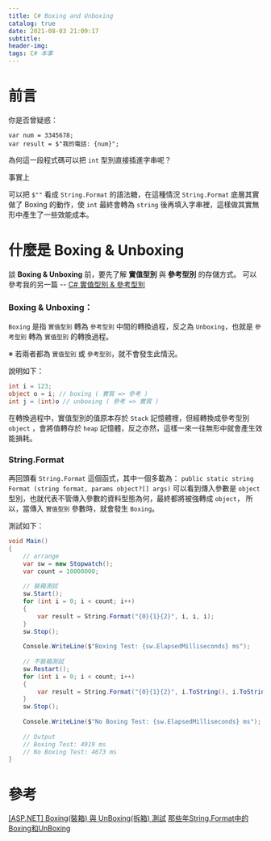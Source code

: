 ```yaml
---
title: C# Boxing and Unboxing
catalog: true
date: 2021-08-03 21:09:17
subtitle:
header-img:
tags: C# 本事
---
```

# 前言
你是否曾疑惑： 
```C#=
var num = 3345678;
var result = $"我的電話: {num}";
```
為何這一段程式碼可以把 `int` 型別直接插進字串呢？

事實上

可以把 `$""` 看成 `String.Format` 的語法糖，在這種情況 `String.Format` 底層其實做了 Boxing 的動作，使 `int` 最終會轉為 `string` 後再填入字串裡，這樣做其實無形中產生了一些效能成本。

# 什麼是 Boxing & Unboxing

談 **Boxing & Unboxing** 前，要先了解 **實值型別** 與 **參考型別** 的存儲方式。
可以參考我的另一篇 -- [C# 實值型別 & 參考型別](/2021/08/03/value-reference/)


### Boxing & Unboxing：
`Boxing` 是指 `實值型別` 轉為 `參考型別` 中間的轉換過程，反之為 `Unboxing`，也就是 `參考型別` 轉為 `實值型別` 的轉換過程。

※ 若兩者都為 `實值型別` 或 `參考型別`，就不會發生此情況。

說明如下：
```C#
int i = 123;
object o = i; // boxing ( 實質 => 參考 )
int j = (int)o // unboxing ( 參考 => 實質 )
```
在轉換過程中，實值型別的值原本存於 `Stack` 記憶體裡，但經轉換成參考型別 `object` ，會將值轉存於 `heap` 記憶體，反之亦然，這樣一來一往無形中就會產生效能損耗。

### String.Format
再回頭看 `String.Format` 這個函式，其中一個多載為：
`public static string Format (string format, params object?[] args)`
可以看到傳入參數是 `object` 型別，也就代表不管傳入參數的資料型態為何，最終都將被強轉成 `object`， 所以，當傳入 `實值型別` 參數時，就會發生 `Boxing`。

測試如下：
```C#
void Main()
{
	// arrange
	var sw = new Stopwatch();
	var count = 10000000;	
	
	// 裝箱測試
	sw.Start();	
	for (int i = 0; i < count; i++)
	{
		var result = String.Format("{0}{1}{2}", i, i, i);		
	}	
	sw.Stop();
	
	Console.WriteLine($"Boxing Test: {sw.ElapsedMilliseconds} ms");
		
	// 不裝箱測試
	sw.Restart();
	for (int i = 0; i < count; i++)
	{
		var result = String.Format("{0}{1}{2}", i.ToString(), i.ToString(), i.ToString());
	}
	sw.Stop();
	
	Console.WriteLine($"No Boxing Test: {sw.ElapsedMilliseconds} ms");
    
    // Output
    // Boxing Test: 4919 ms
    // No Boxing Test: 4673 ms
}
```

# 參考
[[ASP<span>.</span>NET] Boxing(裝箱) 與 UnBoxing(拆箱) 測試](https://dotblogs.com.tw/joysdw12/2013/08/06/asp-net-boxing-unboxing)
[那些年String.Format中的Boxing和UnBoxing](https://isdaniel.github.io/stringformat-compare/)
